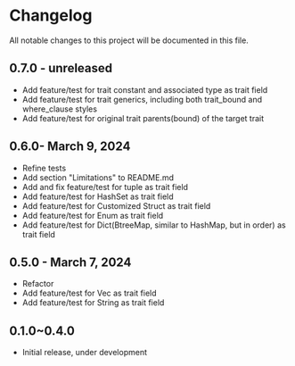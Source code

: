 # Changelog

All notable changes to this project will be documented in this file.

## 0.7.0 - unreleased
* Add feature/test for trait constant and associated type as trait field
* Add feature/test for trait generics, including both trait_bound and where_clause styles
* Add feature/test for original trait parents(bound) of the target trait

## 0.6.0- March 9, 2024
* Refine tests
* Add section "Limitations" to README.md
* Add and fix feature/test for tuple as trait field
* Add feature/test for HashSet as trait field
* Add feature/test for Customized Struct as trait field
* Add feature/test for Enum as trait field
* Add feature/test for Dict(BtreeMap, similar to HashMap, but in order) as trait field

## 0.5.0 - March 7, 2024

* Refactor
* Add feature/test for Vec as trait field
* Add feature/test for String as trait field

## 0.1.0~0.4.0

* Initial release, under development